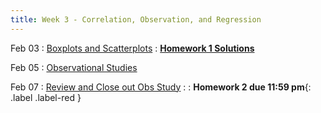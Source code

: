```yaml
---
title: Week 3 - Correlation, Observation, and Regression
---
```


Feb 03
: [Boxplots and Scatterplots](https://rmshksu.github.io/stat240_spring2025/classes/d06-240-spr25.html)
: [**Homework 1 Solutions**](https://rmshksu.github.io/stat240_spring2025/homework/hw1240solutions.html)

Feb 05
: [Observational Studies](https://rmshksu.github.io/stat240_spring2025/classes/d07-240-spr25.html)

Feb 07
: [Review and Close out Obs Study](https://rmshksu.github.io/stat240_spring2025/homework/reviewday.pdf)
: [](#) 
  : **Homework 2 due 11:59 pm**{: .label .label-red }
